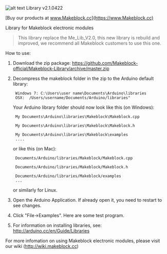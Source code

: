 
![alt text](http://cdn1.bigcommerce.com/server2600/4r4weyxd/product_images/logo_final_thumb.jpg "Makeblock Logo") Library v2.1.0422

[Buy our products at www.Makeblock.cc](https://www.Makeblock.cc)

Library for Makeblock electronic modules

> This library replace the Me_Lib_V2.0, this new library is rebuild and improved, we recommend all Makeblock customers to use this one.

How to use:

1. Download the zip package: https://github.com/Makeblock-official/Makeblock-Library/archive/master.zip

2. Decompress the makeblock folder in the zip to the Arduino default library:

        Windows 7: C:\Users\user name\Documents\Arduino\libraries   
        OSX:  /Users/username/Documents/Arduino/libraries"

    Your Arduino library folder should now look like this (on Windows):

        My Documents\Arduino\libraries\Makeblock\Makeblock.cpp
  
        My Documents\Arduino\libraries\Makeblock\Makeblock.h
  
        My Documents\Arduino\libraries\Makeblock\examples
        ....

    or like this (on Mac):

        Documents/Arduino/libraries/Makeblock/Makeblock.cpp
  
        Documents/Arduino/libraries/Makeblock/Makeblock.h
  
        Documents/Arduino/libraries/Makeblock/examples
        ...

    or similarly for Linux. 

3. Open the Arduino Application. If already open it, you need to restart to see changes.

4. Click "File->Examples". Here are some test program.

5. For information on installing libraries, see: http://arduino.cc/en/Guide/Libraries

For more infomation on using Makeblock electronic modules, please visit our wiki (http://wiki.makeblock.cc)
